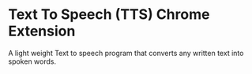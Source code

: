 # Text To Speech (TTS) Chrome Extension

A light weight Text to speech program that converts any written text into spoken words.

